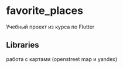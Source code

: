 # favorite_places

Учебный проект из курса по Flutter 

## Libraries

работа с картами (openstreet map и yandex)

